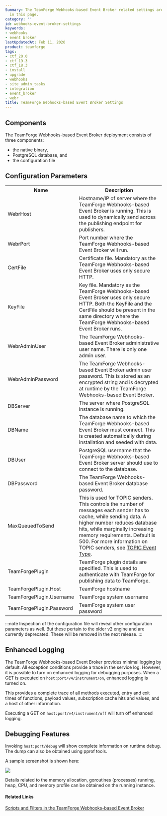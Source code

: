 ```yaml
---
Summary: The TeamForge Webhooks-based Event Broker related settings are discussed
  in this page.
category: ''
id: webhooks-event-broker-settings
keywords:
- webhooks
- event broker
lastUpdatedAt: Feb 11, 2020
product: teamforge
tags:
- ctf_20.0
- ctf_19.3
- ctf_18.3
- install
- upgrade
- webhooks
- site_admin_tasks
- integration
- event_broker
- webr
title: TeamForge Webhooks-based Event Broker Settings
---
```



## Components

The TeamForge Webhooks-based Event Broker deployment consists of three components:

* the native binary,
* PostgreSQL database, and 
* the configuration file

## Configuration Parameters

<table>
  <tr>
    <th>Name</th>
    <th>Description</th>
  </tr>
  <tr>
    <td>WebrHost</td>
    <td>Hostname/IP of server where the TeamForge Webhooks-based Event Broker is running. This is used to dynamically send across the publishing endpoint for publishers.</td>
  </tr>
  <tr>
    <td>WebrPort</td>
    <td>Port number where the TeamForge Webhooks-based Event Broker will run.</td>
  </tr>
  <tr>
    <td>CertFile</td>
    <td>Certificate file. Mandatory as the TeamForge Webhooks-based Event Broker uses only secure HTTP.</td>
  </tr>
  <tr>
    <td>KeyFile</td>
    <td>Key file. Mandatory as the TeamForge Webhooks-based Event Broker uses only secure HTTP. Both the KeyFile and the CertFile should be present in the same directory where the TeamForge Webhooks-based Event Broker runs.</td>
  </tr>
  <tr>
    <td>WebrAdminUser</td>
    <td>The TeamForge Webhooks-based Event Broker administrative user name. There is only one admin user.</td> 
  </tr>
  <tr>
    <td>WebrAdminPassword</td>
    <td>The TeamForge Webhooks-based Event Broker admin user password. This is stored as an encrypted string and is decrypted at runtime by the TeamForge Webhooks-based Event Broker.</td>
  </tr>
  <tr>
    <td>DBServer</td>
    <td>The server where PostgreSQL instance is running.</td>
  </tr>
  <tr>
    <td>DBName</td>
    <td>The database name to which the TeamForge Webhooks-based Event Broker must connect. This is created automatically during installation and seeded with data.</td>
  </tr>
  <tr>
    <td>DBUser</td>
    <td>PostgreSQL username that the TeamForge Webhooks-based Event Broker server should use to connect to the database.</td>
  </tr>
  <tr>
    <td>DBPassword</td>
    <td>The TeamForge Webhooks-based Event Broker database password.</td>
  </tr>
  <tr>
    <td>
    MaxQueuedToSend
    </td>
    <td>
    This is used for TOPIC senders. This controls the number of messages each sender has to cache, while sending data. A higher number reduces database hits, while marginally increasing memory requirements. Default is 500. For more information on TOPIC senders, see <a href="http://docs.collab.net/teamforge221/topic-event-type.html">TOPIC Event Type</a>.
    </td>
  </tr>
  <tr>
    <td>TeamForgePlugin</td>
    <td>TeamForge plugin details are specified. This is used to authenticate with TeamForge for publishing data to TeamForge.</td>
  </tr>
  <tr>
    <td>TeamForgePlugin.Host</td>
    <td>TeamForge hostname</td>
  </tr>
  <tr>
    <td>TeamForgePlugin.Username</td>
    <td>TeamForge system username</td>
  </tr>
  <tr>
    <td>TeamForgePlugin.Password</td>
    <td>TeamForge system user password</td>
  </tr>
</table>

:::note
Inspection of the configuration file will reveal other configuration parameters as well. But these pertain to the older v2 engine and are currently deprecated. These will be removed in the next release.
:::

## Enhanced Logging

The TeamForge Webhooks-based Event Broker provides minimal logging by default. All exception conditions provide a trace in the service log. However, it is possible to turn on enhanced logging for debugging purposes. When a GET is executed on `host:port/v4/instrument/on`, enhanced logging is turned on. 

This provides a complete trace of all methods executed, entry and exit times of functions, payload values, subscription cache hits and values, and a host of other information.

Executing a GET on `host:port/v4/instrument/off` will turn off enhanced logging.

## Debugging Features

Invoking `host:port/debug` will show complete information on runtime debug. The dump can also be obtained using pprof tools. 

A sample screenshot is shown here:

![](/docs/assets/images/webr-pprofs-sample.png)


Details related to the memory allocation, goroutines (processes) running, heap, CPU, and memory profile can be obtained on the running instance.


#### Related Links

[Scripts and Filters in the TeamForge Webhooks-based Event Broker](../WEBRPages/scripts_filters)


